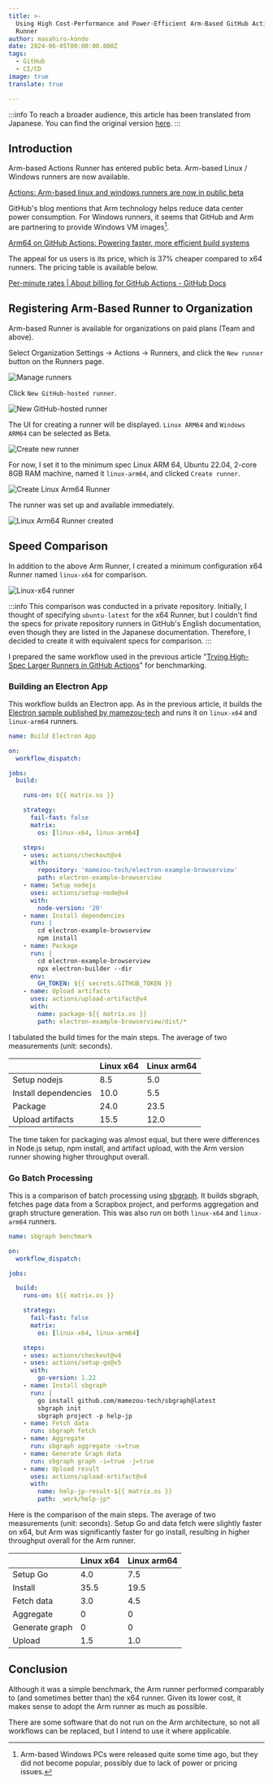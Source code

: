 ```yaml
---
title: >-
  Using High Cost-Performance and Power-Efficient Arm-Based GitHub Actions
  Runner
author: masahiro-kondo
date: 2024-06-05T00:00:00.000Z
tags:
  - GitHub
  - CI/CD
image: true
translate: true

---
```


:::info
To reach a broader audience, this article has been translated from Japanese.
You can find the original version [here](https://developer.mamezou-tech.com/blogs/2024/06/05/github-actions-arm-based-runners/).
:::



## Introduction

Arm-based Actions Runner has entered public beta. Arm-based Linux / Windows runners are now available.

[Actions: Arm-based linux and windows runners are now in public beta](https://github.blog/changelog/2024-06-03-actions-arm-based-linux-and-windows-runners-are-now-in-public-beta/)

GitHub's blog mentions that Arm technology helps reduce data center power consumption. For Windows runners, it seems that GitHub and Arm are partnering to provide Windows VM images[^1].

[^1]: Arm-based Windows PCs were released quite some time ago, but they did not become popular, possibly due to lack of power or pricing issues.

[Arm64 on GitHub Actions: Powering faster, more efficient build systems](https://github.blog/2024-06-03-arm64-on-github-actions-powering-faster-more-efficient-build-systems/)

The appeal for us users is its price, which is 37% cheaper compared to x64 runners. The pricing table is available below.

[Per-minute rates | About billing for GitHub Actions - GitHub Docs](https://docs.github.com/en/billing/managing-billing-for-github-actions/about-billing-for-github-actions#per-minute-rates)

## Registering Arm-Based Runner to Organization
Arm-based Runner is available for organizations on paid plans (Team and above).

Select Organization Settings -> Actions -> Runners, and click the `New runner` button on the Runners page.

![Manage runners](https://i.gyazo.com/7e69112a982438b91d4fb64fa1a47acf.png)

Click `New GitHub-hosted runner`.

![New GitHub-hosted runner](https://i.gyazo.com/3fe7a35f6faab82f5763bca0ce1de191.png)

The UI for creating a runner will be displayed. `Linux ARM64` and `Windows ARM64` can be selected as Beta.

![Create new runner](https://i.gyazo.com/a87926697ae2a32b1e2ada1692b54a38.jpg)

For now, I set it to the minimum spec Linux ARM 64, Ubuntu 22.04, 2-core 8GB RAM machine, named it `linux-arm64`, and clicked `Create runner`.

![Create Linux Arm64 Runner](https://i.gyazo.com/b77ad12ecd825f8cf702b8a8a2f9d1d5.jpg)

The runner was set up and available immediately.

![Linux Arm64 Runner created](https://i.gyazo.com/c76d2b9dba9399af5384592951ecfeee.png)

## Speed Comparison
In addition to the above Arm Runner, I created a minimum configuration x64 Runner named `linux-x64` for comparison.

![Linux-x64 runner](https://i.gyazo.com/bdedd9789d23dbbb285861606d492cd8.png)

:::info
This comparison was conducted in a private repository. Initially, I thought of specifying `ubuntu-latest` for the x64 Runner, but I couldn't find the specs for private repository runners in GitHub's English documentation, even though they are listed in the Japanese documentation. Therefore, I decided to create it with equivalent specs for comparison.
:::

I prepared the same workflow used in the previous article "[Trying High-Spec Larger Runners in GitHub Actions](/blogs/2023/06/09/github-actions-larger-runners/)" for benchmarking.

### Building an Electron App

This workflow builds an Electron app. As in the previous article, it builds the [Electron sample published by mamezou-tech](https://github.com/mamezou-tech/electron-example-browserview) and runs it on `linux-x64` and `linux-arm64` runners.

```yaml:build-electron-app.yml
name: Build Electron App

on:
  workflow_dispatch:

jobs:
  build:

    runs-on: ${{ matrix.os }}

    strategy:
      fail-fast: false
      matrix:
        os: [linux-x64, linux-arm64]

    steps:
    - uses: actions/checkout@v4
      with:
        repository: 'mamezou-tech/electron-example-browserview'
        path: electron-example-browserview      
    - name: Setup nodejs
      uses: actions/setup-node@v4
      with:
        node-version: '20'
    - name: Install dependencies
      run: |
        cd electron-example-browserview
        npm install
    - name: Package
      run: |
        cd electron-example-browserview
        npx electron-builder --dir
      env:
        GH_TOKEN: ${{ secrets.GITHUB_TOKEN }}
    - name: Upload artifacts
      uses: actions/upload-artifact@v4
      with:
        name: package-${{ matrix.os }}
        path: electron-example-browserview/dist/*
```

I tabulated the build times for the main steps. The average of two measurements (unit: seconds).

| | Linux x64 | Linux arm64|
|:--|:--|:--|
| Setup nodejs | 8.5 | 5.0 |
| Install dependencies | 10.0  | 5.5 |
| Package | 24.0 | 23.5 |
| Upload artifacts | 15.5 | 12.0 | 

The time taken for packaging was almost equal, but there were differences in Node.js setup, npm install, and artifact upload, with the Arm version runner showing higher throughput overall.

### Go Batch Processing

This is a comparison of batch processing using [sbgraph](https://developer.mamezou-tech.com/oss-intro/sbgraph/). It builds sbgraph, fetches page data from a Scrapbox project, and performs aggregation and graph structure generation. This was also run on both `linux-x64` and `linux-arm64` runners.

```yaml:bench.yml
name: sbgraph benchmark

on:
  workflow_dispatch:

jobs:

  build:
    runs-on: ${{ matrix.os }}

    strategy:
      fail-fast: false
      matrix:
        os: [linux-x64, linux-arm64]

    steps:
    - uses: actions/checkout@v4
    - uses: actions/setup-go@v5
      with:
        go-version: 1.22
    - name: Install sbgraph
      run: |
        go install github.com/mamezou-tech/sbgraph@latest
        sbgraph init
        sbgraph project -p help-jp
    - name: Fetch data
      run: sbgraph fetch
    - name: Aggregate
      run: sbgraph aggregate -s=true
    - name: Generate Graph data
      run: sbgraph graph -i=true -j=true
    - name: Upload result
      uses: actions/upload-artifact@v4
      with:
        name: help-jp-result-${{ matrix.os }}
        path: _work/help-jp*
```

Here is the comparison of the main steps. The average of two measurements (unit: seconds). Setup Go and data fetch were slightly faster on x64, but Arm was significantly faster for go install, resulting in higher throughput overall for the Arm runner.

| | Linux x64 | Linux arm64|
|:--|:--|:--|
| Setup Go   | 4.0 | 7.5 |
| Install    | 35.5 | 19.5 |
| Fetch data | 3.0 | 4.5 |
| Aggregate  | 0 | 0 |
| Generate graph  | 0 | 0 |
| Upload     | 1.5 | 1.0 |

## Conclusion
Although it was a simple benchmark, the Arm runner performed comparably to (and sometimes better than) the x64 runner. Given its lower cost, it makes sense to adopt the Arm runner as much as possible.

There are some software that do not run on the Arm architecture, so not all workflows can be replaced, but I intend to use it where applicable.
